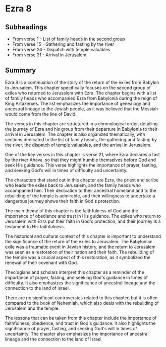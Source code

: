 # Ezra 8

## Subheadings

* From verse 1 - List of family heads in the second group
* From verse 15 - Gathering and fasting by the river
* From verse 24 - Dispatch with temple valuables
* From verse 31 - Arrival in Jerusalem

## Summary

Ezra 8 is a continuation of the story of the return of the exiles from Babylon to Jerusalem. This chapter specifically focuses on the second group of exiles who returned to Jerusalem with Ezra. The chapter begins with a list of family heads who accompanied Ezra from Babylonia during the reign of King Artaxerxes. The list emphasizes the importance of genealogy and ancestral lineage to the Jewish people, as it was believed that the Messiah would come from the line of David.

The verses in this chapter are structured in a chronological order, detailing the journey of Ezra and his group from their departure in Babylonia to their arrival in Jerusalem. The chapter is also organized thematically, with sections dedicated to the list of family heads, the gathering and fasting by the river, the dispatch of temple valuables, and the arrival in Jerusalem.

One of the key verses in this chapter is verse 21, where Ezra declares a fast by the river Ahava, so that they might humble themselves before God and seek His guidance. This verse highlights the importance of prayer, fasting, and seeking God's will in times of difficulty and uncertainty.

The characters that stand out in this chapter are Ezra, the priest and scribe who leads the exiles back to Jerusalem, and the family heads who accompanied him. Their dedication to their ancestral homeland and to the rebuilding of the temple is admirable, and their willingness to undertake a dangerous journey shows their faith in God's protection.

The main theme of this chapter is the faithfulness of God and the importance of obedience and trust in His guidance. The exiles who return to Jerusalem with Ezra put their faith in God's protection, and their journey is a testament to His faithfulness.

The historical and cultural context of this chapter is important to understand the significance of the return of the exiles to Jerusalem. The Babylonian exile was a traumatic event in Jewish history, and the return to Jerusalem was seen as a restoration of their nation and their faith. The rebuilding of the temple was a crucial aspect of this restoration, as it symbolized the renewal of their covenant with God.

Theologians and scholars interpret this chapter as a reminder of the importance of prayer, fasting, and seeking God's guidance in times of difficulty. It also emphasizes the significance of ancestral lineage and the connection to the land of Israel.

There are no significant controversies related to this chapter, but it is often compared to the book of Nehemiah, which also deals with the rebuilding of Jerusalem and the temple.

The lessons that can be taken from this chapter include the importance of faithfulness, obedience, and trust in God's guidance. It also highlights the significance of prayer, fasting, and seeking God's will in times of uncertainty. The chapter also emphasizes the importance of ancestral lineage and the connection to the land of Israel.
